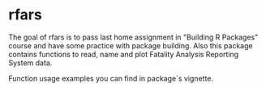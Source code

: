 <!-- README.md is generated from README.Rmd. Please edit that file -->
rfars
=====

The goal of rfars is to pass last home assignment in "Building R Packages" course and have some practice with package building. Also this package contains functions to read, name and plot Fatality Analysis Reporting System data.

Function usage examples you can find in package\`s vignette.
